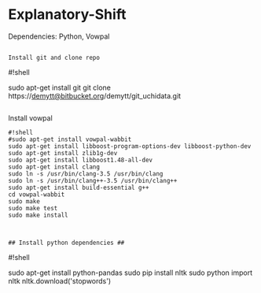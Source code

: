 # Explanatory-Shift

Dependencies: Python, Vowpal

```

Install git and clone repo

```
#!shell

sudo apt-get install git
git clone https://demytt@bitbucket.org/demytt/git_uchidata.git
```

```

Install vowpal

```
#!shell
#sudo apt-get install vowpal-wabbit 
sudo apt-get install libboost-program-options-dev libboost-python-dev
sudo apt-get install zlib1g-dev
sudo apt-get install libboost1.48-all-dev
sudo apt-get install clang
sudo ln -s /usr/bin/clang-3.5 /usr/bin/clang
sudo ln -s /usr/bin/clang++-3.5 /usr/bin/clang++
sudo apt-get install build-essential g++
cd vowpal-wabbit
sudo make
sudo make test
sudo make install


```

```

## Install python dependencies ##
```
#!shell

sudo apt-get install python-pandas
sudo pip install nltk
sudo python
import nltk
nltk.download('stopwords')
```
